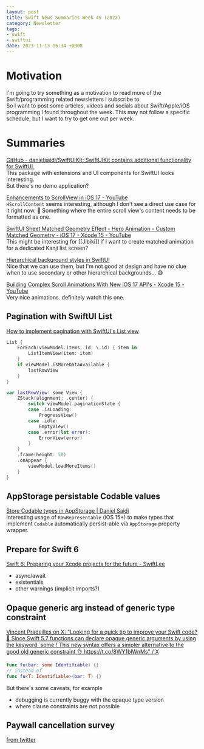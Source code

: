 ```yaml
---
layout: post
title: Swift News Summaries Week 45 (2023)
category: Newsletter
tags:
- swift
- swiftui
date: 2023-11-13 16:34 +0900
---
```

# Motivation

I'm going to try something as a motivation to read more of the Swift/programming related newsletters I subscribe to.  
So I want to post some articles, videos and socials about Swift/Apple/iOS programming I found throughout the week.
This may not follow a specific schedule, but I want to try to get one out per week.

# Summaries

[GitHub - danielsaidi/SwiftUIKit: SwiftUIKit contains additional functionality for SwiftUI.](https://github.com/danielsaidi/SwiftUIKit)  
This package with extensions and UI components for SwiftUI looks interesting.  
But there's no demo application?

[Enhancements to ScrollView in iOS 17 - YouTube](https://link.sbstck.com/redirect/8f3b3c67-a393-4034-a842-b3fbe1f785d9?j=eyJ1IjoiMTBicDltIn0.gc2PL8KPmV8T2FCc0plLjgn2ugpw71bl7jAM4TVfPbE)  
`HScrollContent` seems interesting, although I don't see a direct use case for it right now. 🤔
Something where the entire scroll view's content needs to be formatted as one.

[SwiftUI Sheet Matched Geometry Effect - Hero Animation - Custom Matched Geometry - iOS 17 - Xcode 15 - YouTube](https://www.youtube.com/watch?v=zHtB8mHPLDU)  
This might be interesting for [[Jibiki]] if I want to create matched animation for a dedicated Kanji list screen?

[Hierarchical background styles in SwiftUI](https://nilcoalescing.com/blog/HierarchicalBackgroundStyles/)  
Nice that we can use them, but I'm not good at design and have no clue when to use secondary or other hierarchical backgrounds... 😅

[Building Complex Scroll Animations With New iOS 17 API's - Xcode 15 - YouTube](https://www.youtube.com/watch?v=ytRim2TSdyY)  
Very nice animations. definitely watch this one.

## Pagination with SwiftUI List

[How to implement pagination with SwiftUI's List view](https://tanaschita.com/20230828-pagination-in-swiftui-list/)

```swift
List {
    ForEach(viewModel.items, id: \.id) { item in
        ListItemView(item: item)
    }
    if viewModel.isMoreDataAvailable {
        lastRowView
    }
}

var lastRowView: some View {
    ZStack(alignment: .center) {
        switch viewModel.paginationState {
        case .isLoading:
            ProgressView()
        case .idle:
            EmptyView()
        case .error(let error):
            ErrorView(error)
        }
    }
    .frame(height: 50)
    .onAppear {
        viewModel.loadMoreItems()
    }
}
```

## AppStorage persistable Codable values

[Store Codable types in AppStorage | Daniel Saidi](https://danielsaidi.com/blog/2023/08/23/storagecodable)  
Interesting usage of `RawRepresentable` (iOS 15+) to make types that implement `Codable` automatically persist-able via `AppStorage` property wrapper.

## Prepare for Swift 6

[Swift 6: Preparing your Xcode projects for the future - SwiftLee](https://www.avanderlee.com/concurrency/swift-6-preparing-your-xcode-projects/)

- async/await
- existentials
- other warnings (implicit imports?)

## Opaque generic arg instead of generic type constraint

[Vincent Pradeilles on X: "Looking for a quick tip to improve your Swift code? 🤨 Since Swift 5.7 functions can declare opaque generic arguments by using the keyword \`some\`! This new syntax offers a simpler alternative to the good old generic constraint 👌 https://t.co/8WY1blWnMs" / X](https://twitter.com/v_pradeilles/status/1721506032646869355?s=20)
```swift
func fu(bar: some Identifiable) {}
// instead of
func fu<T: Identifiable>(bar: T) {}
```
But there's some caveats, for example 
- debugging is currently buggy with the opaque type version
- where clause constraints are not possible

## Paywall cancellation survey

[from twitter](https://twitter.com/4bh1nav/status/1721501811591254064)
